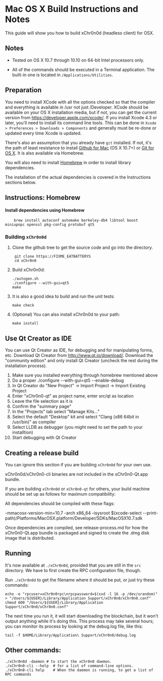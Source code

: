 Mac OS X Build Instructions and Notes
====================================
This guide will show you how to build xChr0n0d (headless client) for OSX.

Notes
-----

* Tested on OS X 10.7 through 10.10 on 64-bit Intel processors only.

* All of the commands should be executed in a Terminal application. The
built-in one is located in `/Applications/Utilities`.

Preparation
-----------

You need to install XCode with all the options checked so that the compiler
and everything is available in /usr not just /Developer. XCode should be
available on your OS X installation media, but if not, you can get the
current version from https://developer.apple.com/xcode/. If you install
Xcode 4.3 or later, you'll need to install its command line tools. This can
be done in `Xcode > Preferences > Downloads > Components` and generally must
be re-done or updated every time Xcode is updated.

There's also an assumption that you already have `git` installed. If
not, it's the path of least resistance to install [Github for Mac](https://mac.github.com/)
(OS X 10.7+) or
[Git for OS X](https://code.google.com/p/git-osx-installer/). It is also
available via Homebrew.

You will also need to install [Homebrew](http://brew.sh) in order to install library
dependencies.

The installation of the actual dependencies is covered in the Instructions
sections below.

Instructions: Homebrew
----------------------

#### Install dependencies using Homebrew

        brew install autoconf automake berkeley-db4 libtool boost miniupnpc openssl pkg-config protobuf qt5

### Building `xChr0n0d`

1. Clone the github tree to get the source code and go into the directory.

        git clone https://FIXME_EATBATTERYS
        cd xChr0n0

2.  Build xChr0n0d:

        ./autogen.sh
        ./configure --with-gui=qt5
        make

3.  It is also a good idea to build and run the unit tests:

        make check

4.  (Optional) You can also install xChr0n0d to your path:

        make install

Use Qt Creator as IDE
------------------------
You can use Qt Creator as IDE, for debugging and for manipulating forms, etc.
Download Qt Creator from http://www.qt.io/download/. Download the "community edition" and only install Qt Creator (uncheck the rest during the installation process).

1. Make sure you installed everything through homebrew mentioned above
2. Do a proper ./configure --with-gui=qt5 --enable-debug
3. In Qt Creator do "New Project" -> Import Project -> Import Existing Project
4. Enter "xChr0n0-qt" as project name, enter src/qt as location
5. Leave the file selection as it is
6. Confirm the "summary page"
7. In the "Projects" tab select "Manage Kits..."
8. Select the default "Desktop" kit and select "Clang (x86 64bit in /usr/bin)" as compiler
9. Select LLDB as debugger (you might need to set the path to your installtion)
10. Start debugging with Qt Creator

Creating a release build
------------------------
You can ignore this section if you are building `xChr0n0d` for your own use.

xChr0n0d/xChr0n0-cli binaries are not included in the xChr0n0-Qt.app bundle.

If you are building `xChr0n0d` or `xChr0n0-qt` for others, your build machine should be set up
as follows for maximum compatibility:

All dependencies should be compiled with these flags:

 -mmacosx-version-min=10.7
 -arch x86_64
 -isysroot $(xcode-select --print-path)/Platforms/MacOSX.platform/Developer/SDKs/MacOSX10.7.sdk

Once dependencies are compiled, see release-process.md for how the xChr0n0-Qt.app
bundle is packaged and signed to create the .dmg disk image that is distributed.

Running
-------

It's now available at `./xChr0n0d`, provided that you are still in the `src`
directory. We have to first create the RPC configuration file, though.

Run `./xChr0n0d` to get the filename where it should be put, or just try these
commands:

    echo -e "rpcuser=xChr0n0rpc\nrpcpassword=$(xxd -l 16 -p /dev/urandom)" > "/Users/${USER}/Library/Application Support/xChr0n0/xChr0n0.conf"
    chmod 600 "/Users/${USER}/Library/Application Support/xChr0n0/xChr0n0.conf"

The next time you run it, it will start downloading the blockchain, but it won't
output anything while it's doing this. This process may take several hours;
you can monitor its process by looking at the debug.log file, like this:

    tail -f $HOME/Library/Application\ Support/xChr0n0/debug.log

Other commands:
-------

    ./xChr0n0d -daemon # to start the xChr0n0 daemon.
    ./xChr0n0-cli --help  # for a list of command-line options.
    ./xChr0n0-cli help    # When the daemon is running, to get a list of RPC commands

